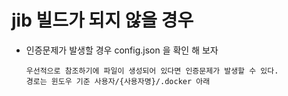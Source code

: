 # jib 빌드가 되지 않을 경우

- 인증문제가 발생할 경우 config.json 을 확인 해 보자

      우선적으로 참조하기에 파일이 생성되어 있다면 인증문제가 발생할 수 있다.
      경로는 윈도우 기준 사용자/{사용자명}/.docker 아래
        
